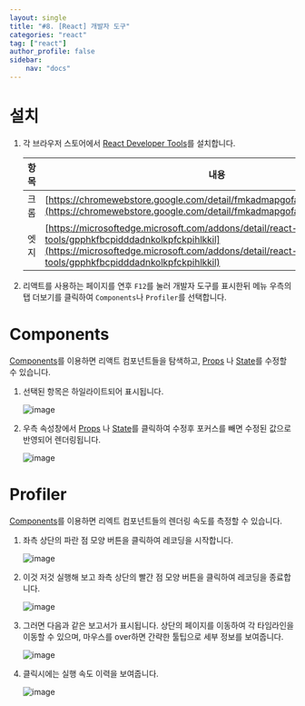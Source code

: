 ```yaml
---
layout: single
title: "#8. [React] 개발자 도구"
categories: "react"
tag: ["react"]
author_profile: false
sidebar: 
    nav: "docs"
---
```


# 설치


1. 각 브라우저 스토어에서 [React Developer Tools](https://tango1202.github.io/react/react-redux/#redux-devtools)를 설치합니다.

    |항목|내용|
    |--|--|
    |크롬|[https://chromewebstore.google.com/detail/fmkadmapgofadopljbjfkapdkoienihi](https://chromewebstore.google.com/detail/fmkadmapgofadopljbjfkapdkoienihi)|
    |엣지|[https://microsoftedge.microsoft.com/addons/detail/react-developer-tools/gpphkfbcpidddadnkolkpfckpihlkkil](https://microsoftedge.microsoft.com/addons/detail/react-developer-tools/gpphkfbcpidddadnkolkpfckpihlkkil)|


2. 리액트를 사용하는 페이지를 연후 `F12`를 눌러 개발자 도구를 표시한뒤 메뉴 우측의 탭 더보기를 클릭하여 `Components`나 `Profiler`를 선택합니다.

# Components

[Components](https://tango1202.github.io/react/react-dev/#components)를 이용하면 리액트 컴포넌트들을 탐색하고, [Props](https://tango1202.github.io/react/react-basic/#props) 나 [State](https://tango1202.github.io/react/react-basic/#state)를 수정할 수 있습니다.

1. 선택된 항목은 하일라이트되어 표시됩니다.

    ![image](https://github.com/tango1202/tango1202.github.io/assets/133472501/e3d2d991-ff02-4c8e-93f4-427028e2fb4e)

2. 우측 속성창에서 [Props](https://tango1202.github.io/react/react-basic/#props) 나 [State](https://tango1202.github.io/react/react-basic/#state)를 클릭하여 수정후 포커스를 빼면 수정된 값으로 반영되어 렌더링됩니다.

    ![image](https://github.com/tango1202/tango1202.github.io/assets/133472501/442bbd26-5384-4dca-be41-05d99e284892)

# Profiler

[Components](https://tango1202.github.io/react/react-dev/#components)를 이용하면 리엑트 컴포넌트들의 렌더링 속도를 측정할 수 있습니다.

1. 좌측 상단의 파란 점 모양 버튼을 클릭하여 레코딩을 시작합니다.

    ![image](https://github.com/tango1202/tango1202.github.io/assets/133472501/f8f8ff66-b14f-46e4-9ec3-34aa217151cc)

2. 이것 저것 실행해 보고 좌측 상단의 빨간 점 모양 버튼을 클릭하여 레코딩을 종료합니다.
    
    ![image](https://github.com/tango1202/tango1202.github.io/assets/133472501/3332ddc5-e8d2-48ba-8b5a-5b98f2ddcc17)

3. 그러면 다음과 같은 보고서가 표시됩니다. 상단의 페이지를 이동하여 각 타임라인을 이동할 수 있으며, 마우스를 over하면 간략한 툴팁으로 세부 정보를 보여줍니다. 

    ![image](https://github.com/tango1202/tango1202.github.io/assets/133472501/fdbfdc10-4fa6-4dec-b754-d38ddaf310aa)

4. 클릭시에는 실행 속도 이력을 보여줍니다.

    ![image](https://github.com/tango1202/tango1202.github.io/assets/133472501/cea3babe-16e2-41e3-a41b-9efa752e43dd)